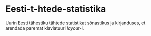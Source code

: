 # Eesti-t-htede-statistika
Uurin Eesti tähestiku tähtede statistikat sõnastikus ja kirjanduses, et arendada paremat klaviatuuri *layout*-i.
